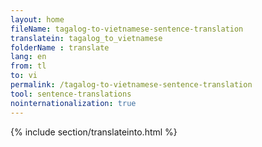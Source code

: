```yaml
---
layout: home
fileName: tagalog-to-vietnamese-sentence-translation
translatein: tagalog_to_vietnamese
folderName : translate
lang: en
from: tl
to: vi
permalink: /tagalog-to-vietnamese-sentence-translation
tool: sentence-translations
nointernationalization: true
---
```

{% include section/translateinto.html %}
